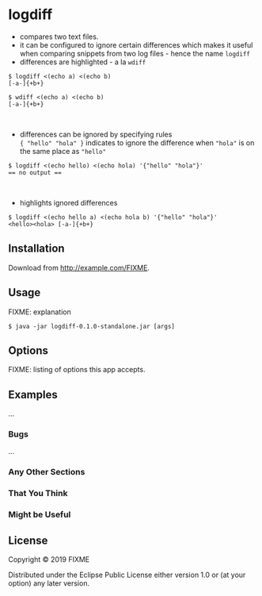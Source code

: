 # logdiff

* compares two text files.
* it can be configured to ignore certain differences which 
makes it useful when comparing snippets from two log files - hence 
the name `logdiff`
* differences are highlighted - a la `wdiff` 
```
$ logdiff <(echo a) <(echo b)
[-a-]{+b+}

$ wdiff <(echo a) <(echo b)
[-a-]{+b+}
```

<br>

* differences can be ignored by specifying rules<br>
`{ "hello" "hola" }` indicates to ignore the difference when `"hola"` 
is on the same place as `"hello"`
```
$ logdiff <(echo hello) <(echo hola) '{"hello" "hola"}'
== no output ==
```

<br>

* highlights ignored differences
```
$ logdiff <(echo hello a) <(echo hola b) '{"hello" "hola"}'
<hello><hola> [-a-]{+b+}
```

## Installation

Download from http://example.com/FIXME.

## Usage

FIXME: explanation

    $ java -jar logdiff-0.1.0-standalone.jar [args]

## Options

FIXME: listing of options this app accepts.

## Examples

...

### Bugs

...

### Any Other Sections
### That You Think
### Might be Useful

## License

Copyright © 2019 FIXME

Distributed under the Eclipse Public License either version 1.0 or (at
your option) any later version.
